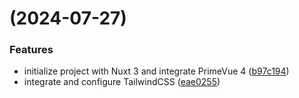 #  (2024-07-27)


### Features

* initialize project with Nuxt 3 and integrate PrimeVue 4 ([b97c194](https://github.com/gede-wahyu/nuxt-prime/commit/b97c194d4558397b488e354257bbc6995401e55a))
* integrate and configure TailwindCSS ([eae0255](https://github.com/gede-wahyu/nuxt-prime/commit/eae02557a2b6e67c5fb3d4901cbc92a1bbc8c82c))



